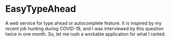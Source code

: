 # EasyTypeAhead
A web service for type ahead or autocomplete feature. It is inspired by my recent job hunting during COVID-19, and I was interviewed by this question twice in one month. So, let me rush a workable application for what I ranted.
